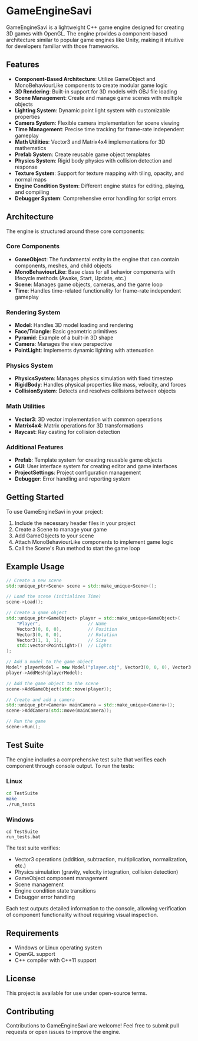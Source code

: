 # GameEngineSavi

GameEngineSavi is a lightweight C++ game engine designed for creating 3D games with OpenGL. The engine provides a component-based architecture similar to popular game engines like Unity, making it intuitive for developers familiar with those frameworks.

## Features

- **Component-Based Architecture**: Utilize GameObject and MonoBehaviourLike components to create modular game logic
- **3D Rendering**: Built-in support for 3D models with OBJ file loading
- **Scene Management**: Create and manage game scenes with multiple objects
- **Lighting System**: Dynamic point light system with customizable properties
- **Camera System**: Flexible camera implementation for scene viewing
- **Time Management**: Precise time tracking for frame-rate independent gameplay
- **Math Utilities**: Vector3 and Matrix4x4 implementations for 3D mathematics
- **Prefab System**: Create reusable game object templates
- **Physics System**: Rigid body physics with collision detection and response
- **Texture System**: Support for texture mapping with tiling, opacity, and normal maps
- **Engine Condition System**: Different engine states for editing, playing, and compiling
- **Debugger System**: Comprehensive error handling for script errors

## Architecture

The engine is structured around these core components:

### Core Components

- **GameObject**: The fundamental entity in the engine that can contain components, meshes, and child objects
- **MonoBehaviourLike**: Base class for all behavior components with lifecycle methods (Awake, Start, Update, etc.)
- **Scene**: Manages game objects, cameras, and the game loop
- **Time**: Handles time-related functionality for frame-rate independent gameplay

### Rendering System

- **Model**: Handles 3D model loading and rendering
- **Face/Triangle**: Basic geometric primitives
- **Pyramid**: Example of a built-in 3D shape
- **Camera**: Manages the view perspective
- **PointLight**: Implements dynamic lighting with attenuation

### Physics System

- **PhysicsSystem**: Manages physics simulation with fixed timestep
- **RigidBody**: Handles physical properties like mass, velocity, and forces
- **CollisionSystem**: Detects and resolves collisions between objects

### Math Utilities

- **Vector3**: 3D vector implementation with common operations
- **Matrix4x4**: Matrix operations for 3D transformations
- **Raycast**: Ray casting for collision detection

### Additional Features

- **Prefab**: Template system for creating reusable game objects
- **GUI**: User interface system for creating editor and game interfaces
- **ProjectSettings**: Project configuration management
- **Debugger**: Error handling and reporting system

## Getting Started

To use GameEngineSavi in your project:

1. Include the necessary header files in your project
2. Create a Scene to manage your game
3. Add GameObjects to your scene
4. Attach MonoBehaviourLike components to implement game logic
5. Call the Scene's Run method to start the game loop

## Example Usage

```cpp
// Create a new scene
std::unique_ptr<Scene> scene = std::make_unique<Scene>();

// Load the scene (initializes Time)
scene->Load();

// Create a game object
std::unique_ptr<GameObject> player = std::make_unique<GameObject>(
    "Player",                  // Name
    Vector3(0, 0, 0),          // Position
    Vector3(0, 0, 0),          // Rotation
    Vector3(1, 1, 1),          // Size
    std::vector<PointLight>()  // Lights
);

// Add a model to the game object
Model* playerModel = new Model("player.obj", Vector3(0, 0, 0), Vector3(0, 0, 0));
player->AddMesh(playerModel);

// Add the game object to the scene
scene->AddGameObject(std::move(player));

// Create and add a camera
std::unique_ptr<Camera> mainCamera = std::make_unique<Camera>();
scene->AddCamera(std::move(mainCamera));

// Run the game
scene->Run();
```

## Test Suite

The engine includes a comprehensive test suite that verifies each component through console output. To run the tests:

### Linux
```bash
cd TestSuite
make
./run_tests
```

### Windows
```batch
cd TestSuite
run_tests.bat
```

The test suite verifies:
- Vector3 operations (addition, subtraction, multiplication, normalization, etc.)
- Physics simulation (gravity, velocity integration, collision detection)
- GameObject component management
- Scene management
- Engine condition state transitions
- Debugger error handling

Each test outputs detailed information to the console, allowing verification of component functionality without requiring visual inspection.

## Requirements

- Windows or Linux operating system
- OpenGL support
- C++ compiler with C++11 support

## License

This project is available for use under open-source terms.

## Contributing

Contributions to GameEngineSavi are welcome! Feel free to submit pull requests or open issues to improve the engine.
